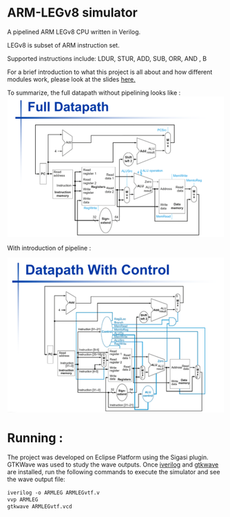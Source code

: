 # ARM-LEGv8 simulator

A pipelined ARM LEGv8 CPU written in Verilog.

LEGv8 is subset of ARM instruction set.

Supported instructions include: LDUR, STUR, ADD, SUB, ORR, AND	, B

For a brief introduction to what this project is all about and how different modules work, please look at the slides [here.](http://harmanani.github.io/classes/csc320/Notes/ch04.pdf)

To summarize, the full datapath without pipelining looks like :
![](./readme/FullDataPath.png)

With introduction of pipeline :

![](./readme/DataPathwControl.png)


# Running :

The project was developed on Eclipse Platform using the Sigasi plugin. GTKWave was used to study the wave outputs. Once [iverilog](http://iverilog.icarus.com/) and [gtkwave](http://gtkwave.sourceforge.net/) are installed, run the following commands to execute the simulator and see the wave output file:

	iverilog -o ARMLEG ARMLEGvtf.v
	vvp ARMLEG
	gtkwave ARMLEGvtf.vcd




